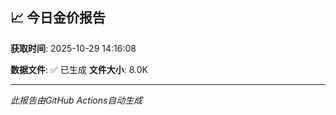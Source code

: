 ## 📈 今日金价报告

**获取时间**: 2025-10-29 14:16:08

**数据文件**: ✅ 已生成
**文件大小**: 8.0K

---
*此报告由GitHub Actions自动生成*
